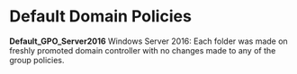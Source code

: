 Default Domain Policies
===========================
**Default_GPO_Server2016**
Windows Server 2016: Each folder was made on freshly promoted domain controller with no changes made to any of the group policies.

